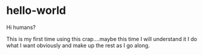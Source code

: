# hello-world

Hi humans?

This is my first time using this crap....maybe this time I will understand it
I do what I want obviously and make up the rest as I go along.

